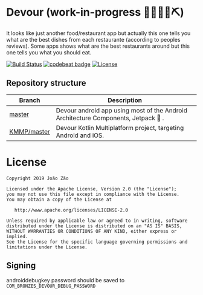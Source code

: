 # Devour (work-in-progress 👷🔧️👷‍♀️⛏)
It looks like just another food/restaurant app but actually this one tells you what are the best dishes from each restaurante (according to peoples reviews). Some apps shows what are the best restaurants around but this one tells you what you should eat.

[![Build Status](https://travis-ci.org/joaobzao/Devour.svg?branch=master)](https://travis-ci.org/joaobzao/Devour)
[![codebeat badge](https://codebeat.co/badges/6d2a3e78-e94e-424e-b6c4-ee99506280a9)](https://codebeat.co/projects/github-com-joaobzao-devour-master)
[![License](https://img.shields.io/badge/License-Apache%202.0-blue.svg)](https://opensource.org/licenses/Apache-2.0)

## Repository structure

| Branch | Description |
| ------------- | ------------- |
| [master](https://github.com/joaobzao/Devour) | Devour android app using most of the Android Architecture Components, Jetpack 🚀 . |
| [KMMP/master](https://github.com/joaobzao/Devour/tree/KMPP/master) | Devour Kotlin Multiplatform project, targeting Android and iOS. |

License
=======

    Copyright 2019 João Zão

    Licensed under the Apache License, Version 2.0 (the "License");
    you may not use this file except in compliance with the License.
    You may obtain a copy of the License at

       http://www.apache.org/licenses/LICENSE-2.0

    Unless required by applicable law or agreed to in writing, software
    distributed under the License is distributed on an "AS IS" BASIS,
    WITHOUT WARRANTIES OR CONDITIONS OF ANY KIND, either express or implied.
    See the License for the specific language governing permissions and
    limitations under the License.


## Signing

androiddebugkey password should be saved to `COM_BRONZES_DEVOUR_DEBUG_PASSWORD`

